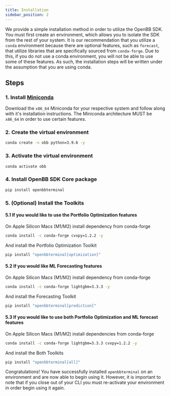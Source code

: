 ```yaml
---
title: Installation
sidebar_position: 2
---
```


We provide a simple installation method in order to utilize the OpenBB SDK. You must first create an environment,
which allows you to isolate the SDK from the rest of your system. It is our recommendation that you utilize a
`conda` environment because there are optional features, such as `forecast`, that utilize libraries that are
specifically sourced from `conda-forge`. Due to this, if you do not use a conda environment, you will not be
able to use some of these features. As such, the installation steps will be written under the assumption that
you are using conda.

## Steps

### 1. **Install [Miniconda](https://docs.conda.io/en/latest/miniconda.html)**

   Download the `x86_64` Miniconda for your respective system and follow along
   with it's installation instructions. The Miniconda architecture MUST be
   `x86_64` in order to use certain features.

### 2. **Create the virtual environment**

```bash
conda create -n obb python=3.9.6 -y
```

### 3. **Activate the virtual environment**

```bash
conda activate obb
```

### 4. **Install OpenBB SDK Core package**

```bash
pip install openbbterminal
```

### 5. **(Optional) Install the Toolkits**

#### 5.1 **If you would like to use the Portfolio Optimization features**

On Apple Silicon Macs (M1/M2) install dependency from conda-forge

```bash
conda install -c conda-forge cvxpy=1.2.2 -y
```

And install the Portfolio Optimization Toolkit

```bash
pip install "openbbterminal[optimization]"
```

#### 5.2 **If you would like ML Forecasting features**

On Apple Silicon Macs (M1/M2) install dependency from conda-forge

```bash
conda install -c conda-forge lightgbm=3.3.3 -y
```

And install the Forecasting Toolkit

```bash
pip install "openbbterminal[prediction]"
```

#### 5.3 **If you would like to use both Portfolio Optimization and ML forecast features**

On Apple Silicon Macs (M1/M2) install dependencies from conda-forge

```bash
conda install -c conda-forge lightgbm=3.3.3 cvxpy=1.2.2 -y
```

And install the Both Toolkits

```bash
pip install "openbbterminal[all]"
```

Congratulations! You have successfully installed `openbbterminal` on an environment and are now able to begin using it. However, it is important to note that if you close out of your CLI you must re-activate your environment in order begin using it again.

